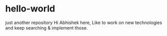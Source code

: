 # hello-world
just another repository
Hi Abhishek here, Like to work on new technologies and keep searching & implement those.
